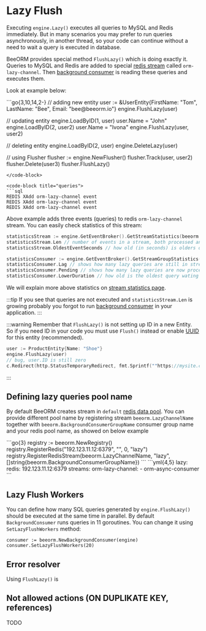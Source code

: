 # Lazy Flush

Executing `engine.Lazy()` executes all queries to MySQL and Redis immediately.
But in many scenarios you may prefer to run queries asynchronously, in another thread, so your code can continue
without a need to wait a query is executed in database.

BeeORM provides special method `FlushLazy()` which is doing exactly it. Queries to MySQL and Redis are added to special [redis stream](https://redis.io/docs/data-types/streams/) 
called `orm-lazy-channel`. Then [background consumer](/guide/background_consumer.html) is reading these queries and executes them.

Look at example below:

<code-group>
<code-block title="code">
```go{3,10,14,2-}
// adding new entity
user := &UserEntity{FirstName: "Tom", LastName: "Bee", Email: "bee@beeorm.io"}
engine.FlushLazy(user) 

// updating entity
engine.LoadByID(1, user)
user.Name = "John"
engine.LoadByID(2, user2)
user.Name = "Ivona"
engine.FlushLazy(user, user2)

// deleting entity
engine.LoadByID(2, user)
engine.DeleteLazy(user)

// using Flusher
flusher := engine.NewFlusher()
flusher.Track(user, user2)
flusher.Delete(user3)
flusher.FlushLazy()
```
</code-block>

<code-block title="queries">
```sql
REDIS XAdd orm-lazy-channel event
REDIS XAdd orm-lazy-channel event
REDIS XAdd orm-lazy-channel event
```
</code-block>
</code-group>

Above example adds three events (queries) to redis `orm-lazy-channel` stream. You can easily check statistics of this stream:

```go
statisticsStream := engine.GetEventBroker().GetStreamStatistics(beeorm.LazyChannelName)
statisticsStream.Len // number of events in a stream, both processed and waiting to be processed by stream group.
statisticsStream.OldestEventSeconds // how old (in seconds) is olders query that needs to be executed

statisticsConsumer := engine.GetEventBroker().GetStreamGroupStatistics(beeorm.LazyChannelName, beeorm.BackgroundConsumerGroupName)
statisticsConsumer.Lag // shows how many lazy queries are still in stream waiting to be executed, works only with redis 7
statisticsConsumer.Pending // shows how many lazy queries are now processed by `BackgroundConsumer`
statisticsConsumer.LowerDuration // how old is the oldest query wating in stream to be executed
```

We will explain more above statistics on [stream statistics page](/guide/event_broker.html#stream-statistics).

:::tip
If you see that queries are not executed and `statisticsStream.Len` is growing probably you forgot to run [background consumer](/guide/background_consumer.html) in your application.
:::

:::warning
Remember that `FlushLazy()` is not setting up ID in a new Entity. So if you need ID in your code you must use `Flush()`
instead or enable [UUID](/guide/uuid.html#enabling-uuid) for this entity (recommended).
```go
user := ProductEntity{Name: "Shoe"}
engine.FlushLazy(user)
// bug, user.ID is still zero
c.Redirect(http.StatusTemporaryRedirect, fmt.Sprintf(""https://mysite.com/product/%d/", user.ID)) 

```
:::

## Defining lazy queries pool name

By default BeeORM creates stream in `default` [redis data pool](/guide/data_pools.html#redis-server-pool).
You can provide different pool name by registering stream `beeorm.LazyChannelName` together with `beeorm.BackgroundConsumerGroupName`
consumer group name and your redis pool name, as showed on below example

<code-group>
<code-block title="code">
```go{3}
registry := beeorm.NewRegistry()
registry.RegisterRedis("192.123.11.12:6379", "", 0, "lazy")
registry.RegisterRedisStream(beeorm.LazyChannelName, "lazy", []string{beeorm.BackgroundConsumerGroupName})
```
</code-block>

<code-block title="yaml">
```yml{4,5}
lazy:
    redis: 192.123.11.12:6379
    streams:
        orm-lazy-channel:
          - orm-async-consumer
```
</code-block>
</code-group>

## Lazy Flush Workers

You can define how many SQL queries generated by `engine.FlushLazy()` should be executed at the same time in
parallel. By default `BackgroundConsumer` runs queries in 11 goroutines. You can change it using
`SetLazyFlushWorkers` method:

```go{2}
consumer := beeorm.NewBackgroundConsumer(engine)
consumer.SetLazyFlushWorkers(20)
```

## Error resolver

Using `FlushLazy()` is 

## Not allowed actions (ON DUPLIKATE KEY, references)

TODO
